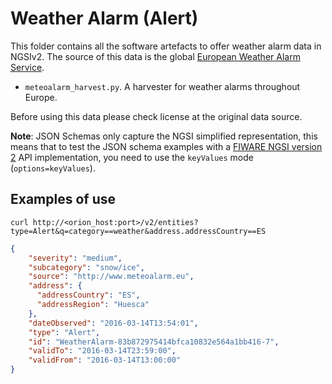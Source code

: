 # Weather Alarm (Alert)

This folder contains all the software artefacts to offer weather alarm data in NGSIv2.
The source of this data is the global [European Weather Alarm Service](http://meteoalarm.eu).

* `meteoalarm_harvest.py`. A harvester for weather alarms throughout Europe.

Before using this data please check license at the original data source. 

**Note**: JSON Schemas only capture the NGSI simplified representation, this means that to test the JSON schema examples with
a [FIWARE NGSI version 2](http://fiware.github.io/specifications/ngsiv2/stable) API implementation, you need to use the `keyValues`
mode (`options=keyValues`).

## Examples of use

```
curl http://<orion_host:port>/v2/entities?type=Alert&q=category==weather&address.addressCountry==ES
```

```json
{
    "severity": "medium",
    "subcategory": "snow/ice",
    "source": "http://www.meteoalarm.eu",
    "address": {
      "addressCountry": "ES",
      "addressRegion": "Huesca"
    },
    "dateObserved": "2016-03-14T13:54:01",
    "type": "Alert",
    "id": "WeatherAlarm-83b872975414bfca10832e564a1bb416-7",
    "validTo": "2016-03-14T23:59:00",
    "validFrom": "2016-03-14T13:00:00"
}
```
